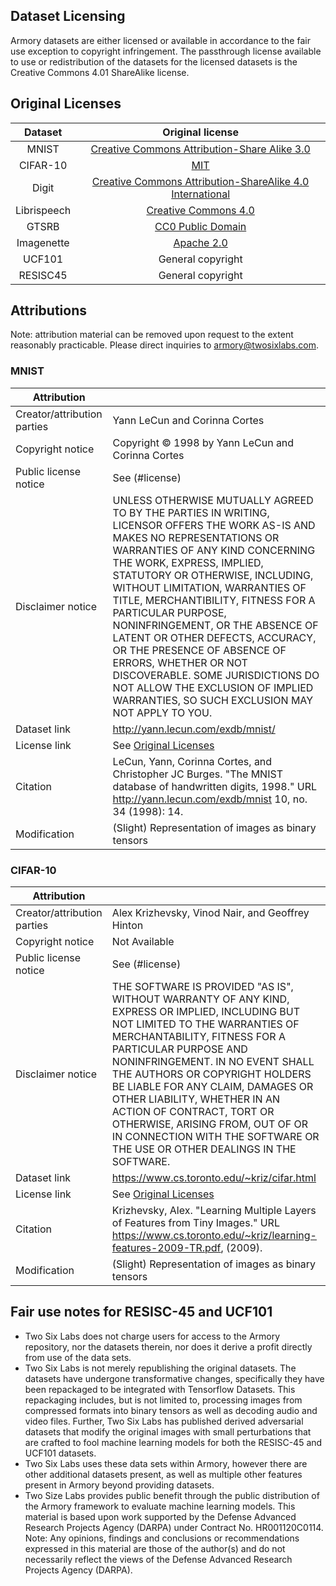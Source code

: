 ## Dataset Licensing

Armory datasets are either licensed or available in accordance to the fair use 
exception to copyright infringement. The passthrough license available to use 
or redistribution of the datasets for the licensed datasets is the Creative 
Commons 4.01 ShareAlike license.

## Original Licenses

| Dataset | Original license |
|:-:|:-:|
| MNIST | [Creative Commons Attribution-Share Alike 3.0](http://creativecommons.org/licenses/by-sa/3.0/) |  
| CIFAR-10 | [MIT](https://peltarion.com/knowledge-center/documentation/terms/dataset-licenses/cifar-10) |  
| Digit | [Creative Commons Attribution-ShareAlike 4.0 International](https://creativecommons.org/licenses/by-sa/4.0/) |  
| Librispeech | [Creative Commons 4.0](https://creativecommons.org/licenses/by/4.0/) |
| GTSRB | [CC0 Public Domain](https://creativecommons.org/publicdomain/zero/1.0/) |
| Imagenette | [Apache 2.0](https://github.com/fastai/imagenette/blob/master/LICENSE) |  
| UCF101 | General copyright |
| RESISC45 | General copyright |

## Attributions

Note: attribution material can be removed upon request to the extent reasonably 
practicable. Please direct inquiries to <armory@twosixlabs.com>.

### MNIST
|Attribution                   |              |  
|------------------------------|--------------|
| Creator/attribution parties  | Yann LeCun and Corinna Cortes |
| Copyright notice             | Copyright &copy; 1998 by Yann LeCun and Corinna Cortes |
| Public license notice        | See (#license) |
| Disclaimer notice            | UNLESS OTHERWISE MUTUALLY AGREED TO BY THE PARTIES IN WRITING, LICENSOR OFFERS THE WORK AS-IS AND MAKES NO REPRESENTATIONS OR WARRANTIES OF ANY KIND CONCERNING THE WORK, EXPRESS, IMPLIED, STATUTORY OR OTHERWISE, INCLUDING, WITHOUT LIMITATION, WARRANTIES OF TITLE, MERCHANTIBILITY, FITNESS FOR A PARTICULAR PURPOSE, NONINFRINGEMENT, OR THE ABSENCE OF LATENT OR OTHER DEFECTS, ACCURACY, OR THE PRESENCE OF ABSENCE OF ERRORS, WHETHER OR NOT DISCOVERABLE. SOME JURISDICTIONS DO NOT ALLOW THE EXCLUSION OF IMPLIED WARRANTIES, SO SUCH EXCLUSION MAY NOT APPLY TO YOU. |
| Dataset link | http://yann.lecun.com/exdb/mnist/ |
| License link | See [Original Licenses](#original-licenses) |
| Citation | LeCun, Yann, Corinna Cortes, and Christopher JC Burges. "The MNIST database of handwritten digits, 1998." URL http://yann.lecun.com/exdb/mnist 10, no. 34 (1998): 14. |
| Modification | (Slight) Representation of images as binary tensors |

### CIFAR-10
|Attribution                   |              |  
|------------------------------|--------------|
| Creator/attribution parties  | Alex Krizhevsky, Vinod Nair, and Geoffrey Hinton |
| Copyright notice             | Not Available |
| Public license notice        | See (#license) |
| Disclaimer notice            | THE SOFTWARE IS PROVIDED "AS IS", WITHOUT WARRANTY OF ANY KIND, EXPRESS OR IMPLIED, INCLUDING BUT NOT LIMITED TO THE WARRANTIES OF MERCHANTABILITY, FITNESS FOR A PARTICULAR PURPOSE AND NONINFRINGEMENT. IN NO EVENT SHALL THE AUTHORS OR COPYRIGHT HOLDERS BE LIABLE FOR ANY CLAIM, DAMAGES OR OTHER LIABILITY, WHETHER IN AN ACTION OF CONTRACT, TORT OR OTHERWISE, ARISING FROM, OUT OF OR IN CONNECTION WITH THE SOFTWARE OR THE USE OR OTHER DEALINGS IN THE SOFTWARE. |
| Dataset link | https://www.cs.toronto.edu/~kriz/cifar.html |
| License link | See [Original Licenses](#original-licenses) |
| Citation | Krizhevsky, Alex. "Learning Multiple Layers of Features from Tiny Images." URL https://www.cs.toronto.edu/~kriz/learning-features-2009-TR.pdf, (2009). |
| Modification | (Slight) Representation of images as binary tensors |

## Fair use notes for RESISC-45 and UCF101
* Two Six Labs does not charge users for access to the Armory repository, 
nor the datasets therein, nor does it derive a profit directly from use of the 
data sets.
* Two Six Labs is not merely republishing the original datasets. The 
datasets have undergone transformative changes, specifically they have been 
repackaged to be integrated with Tensorflow Datasets. This repackaging 
includes, but is not limited to, processing images from compressed formats into 
binary tensors as well as decoding audio and video files. Further, Two Six Labs 
has published derived adversarial datasets that modify the original images with 
small perturbations that are crafted to fool machine learning models for both 
the RESISC-45 and UCF101 datasets.
* Two Six Labs uses these data sets within Armory, however there are 
other additional datasets present, as well as multiple other features present 
in Armory beyond providing datasets.
* Two Size Labs provides public benefit through the public distribution 
of the Armory framework to evaluate machine learning models. This material is 
based upon work supported by the Defense Advanced Research Projects Agency 
(DARPA) under Contract No. HR001120C0114. Note: Any opinions, findings and 
conclusions or recommendations expressed in this material are those of the 
author(s) and do not necessarily reflect the views of the Defense Advanced 
Research Projects Agency (DARPA).